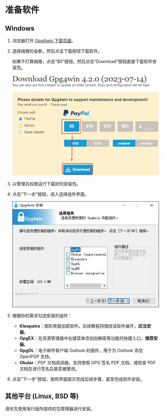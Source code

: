 # 准备软件

## Windows

1. 浏览器打开 [Gpg4win 下载页面](https://www.gpg4win.org/get-gpg4win.html "点击前往外部站点")。

2. 选择捐赠的金额，然后点击下载按钮下载软件。

    如果不打算捐赠，点击“$0”按钮，然后点击“Download”按钮直接下载软件安装包。

    ![不捐赠直接下载](preparing-software/downloading-without-donation.png)

3. 以管理员权限运行下载好的安装包。

4. 点击“下一步”按钮，进入选择组件界面。

    ![选择组件](preparing-software/choosing-components.png)

5. 根据你的需求勾选安装的组件：

    - **Kleopatra**：图形界面加密软件。后续教程将围绕该软件展开，**应当安装**。
    - **GpgEX**：在资源管理器中右键菜单添加加解密等功能的快捷入口，**推荐安装**。
    - **GpgOL**：电子邮件客户端 Outlook 的插件，用于为 Outlook 添加 OpenPGP 支持。
    - **Okular**：PDF 文档阅读器。支持使用 GPG 签名 PDF 文档，或检查 PDF 文档在进行签名后是否被更改。

6. 点击“下一步”按钮，按照界面提示完成后续步骤，直至完成软件安装。

## 其他平台 (Linux, BSD 等)

请优先使用发行版所提供的包管理器进行安装。